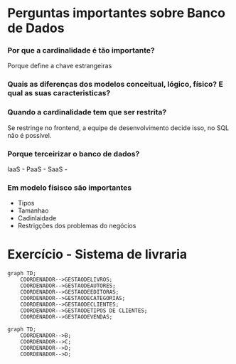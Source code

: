 # Perguntas importantes sobre Banco de Dados

### Por que a cardinalidade é tão importante?
Porque define a chave estrangeiras

### Quais as diferenças dos modelos conceitual, lógico, físico? E qual as suas caracteristicas?

### Quando a cardinalidade tem que ser restrita?
Se restringe no frontend, a equipe de desenvolvimento decide isso, no SQL não é possível.

### Porque terceirizar o banco de dados?
IaaS - 
PaaS - 
SaaS - 

### Em modelo físisco são importantes
* Tipos
* Tamanhao
* Cadinlaidade
* Restrigções dos problemas do negócios

# Exercício - Sistema de livraria

```mermaid
graph TD;
    COORDENADOR-->GESTAODELIVROS;
    COORDENADOR-->GESTAODEAUTORES;
    COORDENADOR-->GESTAODEEDITORAS;
    COORDENADOR-->GESTAODECATEGORIAS;
    COORDENADOR-->GESTAODECLIENTES;
    COORDENADOR-->GESTAODETIPOS DE CLIENTES;
    COORDENADOR-->GESTAODEVENDAS;
``` 
    
```mermaid
graph TD;
    COORDENADOR-->B;
    COORDENADOR-->C;
    COORDENADOR-->D;
    COORDENADOR-->D;
```
